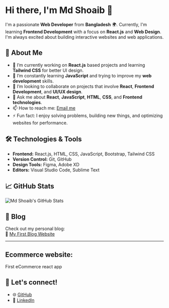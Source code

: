 # Hi there, I'm **Md Shoaib** 👋

I'm a passionate **Web Developer** from **Bangladesh** 🌍. Currently, I'm learning **Frontend Development** with a focus on **React.js** and **Web Design**. I'm always excited about building interactive websites and web applications.

## 🚀 About Me

- 🔭 I’m currently working on **React.js** based projects and learning **Tailwind CSS** for better UI design.
- 🌱 I’m constantly learning **JavaScript** and trying to improve my **web development** skills.
- 👯 I’m looking to collaborate on projects that involve **React**, **Frontend Development**, and **UI/UX design**.
- 💬 Ask me about **React**, **JavaScript**, **HTML**, **CSS**, and **Frontend technologies**.
- 📫 How to reach me: [Email me](wsdshoaib433298@gmail.com)
- ⚡ Fun fact: I enjoy solving problems, building new things, and optimizing websites for performance.

## 🛠️ Technologies & Tools

- **Frontend:** React.js, HTML, CSS, JavaScript, Bootstrap, Tailwind CSS
- **Version Control:** Git, GitHub
- **Design Tools:** Figma, Adobe XD
- **Editors:** Visual Studio Code, Sublime Text

## 📈 GitHub Stats

![Md Shoaib's GitHub Stats](https://github-readme-stats.vercel.app/api?username=wsd-shoaib&show_icons=true&hide_title=true&count_private=true&include_all_commits=true&theme=radical)

## 📝 Blog

Check out my personal blog:  
🔗 [My First Blog Website](https://github.com/wsd-shoaib/Blog-Website)

---
## Ecommerce website:
First eCommerce react app 
## 🤝 Let's connect!

- 🌐 [GitHub](https://github.com/wsd-shoaib)
- 💼 [LinkedIn](https://www.linkedin.com/in/your-linkedin-profile)
